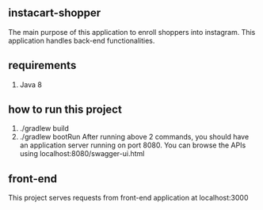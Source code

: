 ## instacart-shopper

The main purpose of this application to enroll shoppers into instagram. This application handles back-end functionalities.

## requirements
1. Java 8

## how to run this project
1. ./gradlew build
2. ./gradlew bootRun
After running above 2 commands, you should have an application server running on port 8080. You can browse the APIs using localhost:8080/swagger-ui.html

## front-end
This project serves requests from front-end application at localhost:3000
